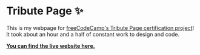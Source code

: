 # Tribute Page ✨

This is my webpage for [freeCodeCamp's Tribute Page certification project](https://www.freecodecamp.org/learn/2022/responsive-web-design/build-a-tribute-page-project/build-a-tribute-page)! It took about an hour and a half of constant work to design and code.

**[You can find the live website here.](https://firebreather65.github.io/fcc-tribute-page/)**
